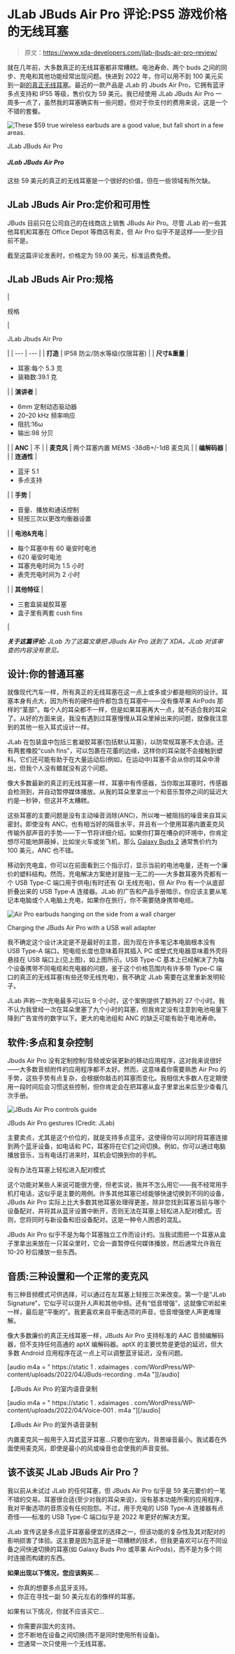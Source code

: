# JLab JBuds Air Pro 评论:PS5 游戏价格的无线耳塞

> 原文：<https://www.xda-developers.com/jlab-jbuds-air-pro-review/>

就在几年前，大多数真正的无线耳塞都非常糟糕。电池寿命、两个 buds 之间的同步、充电和其他功能经常出现问题。快进到 2022 年，你可以用不到 100 美元买到一副[的真正无线耳塞](https://www.xda-developers.com/best-wireless-earbuds/)。最近的一款产品是 JLab 的 Jbuds Air Pro，它拥有蓝牙多点支持和 IP55 等级，售价仅为 59 美元。我已经使用 JLab JBuds Air Pro 一周多一点了，虽然我的耳塞确实有一些问题，但对于你支付的费用来说，这是一个不错的套餐。

 <picture>![These $59 true wireless earbuds are a good value, but fall short in a few areas.](img/da4586699d9fd16014bd8602e40ffcaa.png)</picture> 

JLab JBuds Air Pro

##### JLab JBuds Air Pro

这些 59 美元的真正的无线耳塞是一个很好的价值，但在一些领域有所欠缺。

## JLab JBuds Air Pro:定价和可用性

JBuds 目前只在公司自己的在线商店上销售 JBuds Air Pro。尽管 JLab 的一些其他耳机和耳塞在 Office Depot 等商店有卖，但 Air Pro 似乎不是这样——至少目前不是。

截至这篇评论发表时，价格定为 59.00 美元，标准运费免费。

## JLab JBuds Air Pro:规格

| 

规格

 | 

JLab Jbuds Air Pro

 |
| --- | --- |
| **打造** | IP58 防尘/防水等级(仅限耳塞) |
| **尺寸&重量** | 

*   耳塞:每个 5.3 克
*   装箱数:39.1 克

 |
| **演讲者** | 

*   6mm 定制动态驱动器
*   20–20 kHz 频率响应
*   阻抗:16ω
*   输出:98 分贝

 |
| **ANC** | 不 |
| **麦克风** | 两个耳塞内置 MEMS -38dB+/-1dB 麦克风 |
| **编解码器** |  |
| **连通性** | 

*   蓝牙 5.1
*   多点支持

 |
| **手势** | 

*   音量、播放和通话控制
*   轻按三次以更改均衡器设置

 |
| **电池&充电** | 

*   每个耳塞中有 60 毫安时电池
*   620 毫安时电池
*   耳塞充电时间为 1.5 小时
*   表壳充电时间为 2 小时

 |
| **其他特征** | 

*   三套盒装凝胶耳塞
*   盒子里有两套 cush fins

 |

***关于这篇评论:** JLab 为了这篇文章把 JBuds Air Pro 送到了 XDA。JLab 对该审查的内容没有意见。*

## 设计:你的普通耳塞

就像现代汽车一样，所有真正的无线耳塞在这一点上或多或少都是相同的设计。耳塞本身有点大，因为所有的硬件组件都包含在耳塞中——没有像苹果 AirPods 那样的“茎部”。每个人的耳朵都不一样，但是如果耳塞再大一点，就不适合我的耳朵了。从好的方面来说，我没有遇到过耳塞慢慢从耳朵里掉出来的问题，就像我注意到的其他一些入耳式设计一样。

JLab 在包装盒中包括三套凝胶耳塞(包括默认耳塞)，以防常规耳塞不太合适。还有两套橡胶“cush fins”，可以包裹在花蕾的边缘，这样你的耳朵就不会接触到塑料。它们还可能有助于在大量运动后(例如，在运动中)耳塞不会从你的耳朵中滑出，但我个人没有鳍就没有这个问题。

像大多数最新的真正的无线耳塞一样，耳塞中有传感器，当你取出耳塞时，传感器会检测到，并自动暂停媒体播放。从我的耳朵里拿出一个和音乐暂停之间的延迟大约是一秒钟，但这并不太糟糕。

这些耳塞的主要问题是没有主动噪音消除(ANC)，所以唯一被阻挡的噪音来自耳尖密封。即使没有 ANC，也有相当好的隔音水平，并且有一个使用耳塞内置麦克风传输外部声音的手势——下一节将详细介绍。如果你打算在嘈杂的环境中，你肯定想尽可能地屏蔽掉，比如坐火车或坐飞机，那么 [Galaxy Buds 2](https://www.amazon.com/Wireless-Cancelling-Bluetooth-Lightweight-Graphite/dp/B094242FV1?tag=xda-1a8kqm4-20&ascsubtag=UUxdaUeUpU41151&asc_refurl=https%3A%2F%2Fwww.xda-developers.com%2Fjlab-jbuds-air-pro-review%2F&asc_campaign=Short-Term) 通常售价约为 100 美元，ANC 也不错。

移动到充电盒，你可以在前面看到三个指示灯，显示当前的电池电量，还有一个廉价的塑料结构。然而，充电解决方案绝对是独一无二的——大多数耳塞外壳都有一个 USB Type-C 端口用于供电(有时还有 Qi 无线充电)，但 Air Pro 有一个从底部折叠出来的 USB Type-A 连接器。JLab 的广告和产品手册暗示，你应该主要从笔记本电脑或个人电脑上充电，如果你在旅行，你不需要随身携带电缆。

 <picture>![Air Pro earbuds hanging on the side from a wall charger](img/377e07f3939add40f9779408ffa1b884.png)</picture> 

Charging the JBuds Air Pro with a USB wall adapter

我不确定这个设计决定是不是最好的主意，因为现在许多笔记本电脑根本没有 USB Type-A 端口。短电缆长度也意味着将其插入 PC 或壁式充电器意味着外壳将悬挂在 USB 端口上(见上图)，如上图所示。USB Type-C 基本上已经解决了为每个设备携带不同电缆和充电器的问题，鉴于这个价格范围内有许多带 Type-C 端口的真正的无线耳塞(有些还带无线充电)，我不确定 JLab 需要在这里重新发明轮子。

JLab 声称一次充电最多可以玩 9 个小时，这个案例提供了额外的 27 个小时。我不认为我曾经一次在耳朵里塞了九个小时的耳塞，但我肯定没有注意到电池电量下降到广告宣传的数字以下。更大的电池组和 ANC 的缺乏可能有助于电池寿命。

## 软件:多点和复杂控制

Jbuds Air Pro 没有定制控制/音频或安装更新的移动应用程序，这对我来说很好——大多数音频附件的应用程序都不太好。然而，这意味着你需要熟悉 Air Pro 的手势，这些手势有点复杂，会根据你敲击的耳塞而变化。我相信大多数人在定期使用一段时间后会习惯这些控制，但你肯定会在把耳塞从盒子里拿出来后至少查看几次手册。

 <picture>![JBuds Air Pro controls guide](img/ff40a76d6358f3f0034c3eb28a5023c3.png)</picture> 

JBuds Air Pro gestures (Credit: JLab)

主要卖点，尤其是这个价位的，就是支持多点蓝牙。这使得你可以同时将耳塞连接到两个蓝牙设备，如电话和 PC，耳塞将在它们之间切换。例如，你可以通过电脑播放音乐，当有电话打进来时，耳机会切换到你的手机。

没有办法在耳塞上轻松进入配对模式

这个功能对某些人来说可能很方便，但老实说，我并不怎么用它——我不经常用手机打电话，这似乎是主要的用例。许多其他耳塞已经能够快速切换到不同的设备，JBuds Air Pro 实际上比大多数其他耳塞处理得更差。除非您找到耳塞当前与哪个设备配对，并将其从蓝牙设置中断开，否则无法在耳塞上轻松进入配对模式。否则，您将同时与新设备和旧设备配对。这是一种令人困惑的混乱。

JBuds Air Pro 似乎不是为每个耳塞独立工作而设计的。当我试图把一个耳塞从盒子里拿出来放在一只耳朵里时，它会一直暂停任何媒体播放，然后通常允许我在 10-20 秒后播放一些东西。

## 音质:三种设置和一个正常的麦克风

有三种音频模式可供选择，可以通过在左耳塞上轻按三次来改变。第一个是“JLab Signature”，它似乎可以提升人声和其他中频。还有“低音增强”，这就像它听起来一样，最后是“平衡的”。我更喜欢来自平衡选项的声音，低音增强使人声更难理解。

像大多数廉价的真正无线耳塞一样，JBuds Air Pro 支持标准的 AAC 音频编解码器，但不支持任何高通的 aptX 编解码器。aptX 的主要优势是更低的延迟，但大多数 Android 应用程序在这一点上可以调整蓝牙延迟，没有问题。

[audio m4a = " https://static 1 . xdaimages . com/WordPress/WP-content/uploads/2022/04/JBuds-recording . m4a "][/audio]

【JBuds Air Pro 的室内语音录制

[audio m4a = " https://static 1 . xdaimages . com/WordPress/WP-content/uploads/2022/04/Voice-001 . m4a "][/audio]

【JBuds Air Pro 的室外语音录制

内置麦克风一般用于入耳式蓝牙耳塞...只要你在室内，背景噪音最小。我试着在外面使用麦克风，即使是最小的风或噪音也会使我的声音变弱。

## 该不该买 JLab JBuds Air Pro？

我以前从未试过 JLab 的任何耳塞，但 JBuds Air Pro 似乎是 59 美元要价的一笔不错的交易。耳塞很合适(至少对我的耳朵来说)，没有基本功能所需的应用程序，我对平衡选项的音质没有任何抱怨。不过，用于充电的 USB Type-A 连接器有点奇怪——标准的 USB Type-C 端口似乎是 2022 年更好的解决方案。

JLab 宣传这是多点蓝牙耳塞最便宜的选择之一，但该功能的复杂性及其对配对的影响损害了体验。这主要是因为蓝牙是一项糟糕的技术，但我更喜欢可以在不同设备之间快速切换的耳塞(如 Galaxy Buds Pro 或苹果 AirPods)，而不是为多个同时连接而构建的东西。

**如果出现以下情况，您应该购买...**

*   你真的想要多点蓝牙支持。
*   你正在寻找一副 50 美元左右的像样的耳塞。

如果有以下情况，你就不应该买它...

*   你需要非国大的支持。
*   您不断地在设备之间切换(而不是同时使用所有设备)。
*   您通常一次只使用一个无线耳塞。